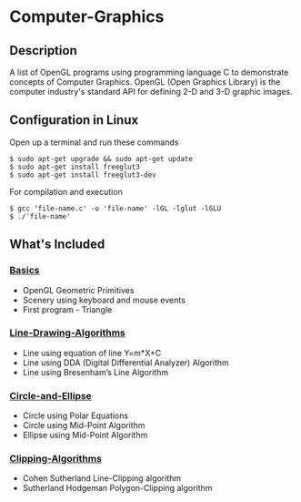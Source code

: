 # Computer-Graphics


## Description

A list of OpenGL programs using programming language C to demonstrate concepts of Computer Graphics. OpenGL (Open Graphics Library) is the computer industry's standard API for defining 2-D and 3-D graphic images. 


## Configuration in Linux

Open up a terminal and run these commands

```
$ sudo apt-get upgrade && sudo apt-get update
$ sudo apt-get install freeglut3
$ sudo apt-get install freeglut3-dev
```
For compilation and execution
```
$ gcc 'file-name.c' -o 'file-name' -lGL -lglut -lGLU
$ ./'file-name'
```

## What's Included

### [Basics](/Basics)

- OpenGL Geometric Primitives
- Scenery using keyboard and mouse events
- First program - Triangle 

### [Line-Drawing-Algorithms](/Line-Drawing-Algorithms)

- Line using equation of line Y=m*X+C
- Line using DDA (Digital Differential Analyzer) Algorithm
- Line using Bresenham’s Line Algorithm 

### [Circle-and-Ellipse](/Circle-and-Ellipse)

- Circle using Polar Equations
- Circle using Mid-Point Algorithm
- Ellipse using Mid-Point Algorithm 

### [Clipping-Algorithms](/Clipping-Algorithms)

- Cohen Sutherland Line-Clipping algorithm
- Sutherland Hodgeman Polygon-Clipping algorithm
